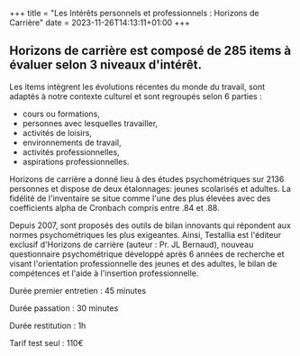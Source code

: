 +++
title = "Les Intérêts personnels et professionnels : Horizons de Carrière"
date = 2023-11-26T14:13:11+01:00
+++

## Horizons de carrière est composé de 285 items à évaluer selon 3 niveaux d'intérêt.

Les items intègrent les évolutions récentes du monde du travail, sont adaptés à notre contexte culturel et sont regroupés selon 6 parties : 
- cours ou formations, 
- personnes avec lesquelles travailler, 
- activités de loisirs, 
- environnements de travail, 
- activités professionnelles, 
- aspirations professionnelles. 

Horizons de carrière a donné lieu à des études psychométriques sur 2136 personnes et dispose de deux étalonnages: jeunes scolarisés et adultes. La fidélité de l'inventaire se situe comme l'une des plus élevées avec des coefficients alpha de Cronbach compris entre .84 et .88.

Depuis 2007, sont proposés des outils de bilan innovants qui répondent aux normes psychométriques les plus exigeantes. Ainsi, Testallia est l'éditeur exclusif d'Horizons de carrière (auteur : Pr. JL Bernaud), nouveau questionnaire psychométrique développé après 6 années de recherche et visant l'orientation professionnelle des jeunes et des adultes, le bilan de compétences et l'aide à l'insertion professionnelle.

Durée premier entretien : 45 minutes

Durée passation : 30 minutes

Durée restitution : 1h

Tarif test seul : 110€